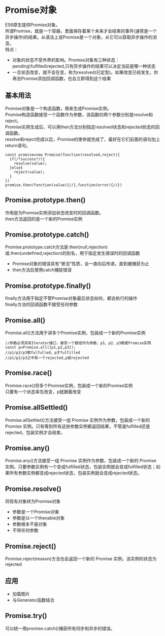 # Promise对象  
ES6原生提供Promise对象。  
所谓Promise，就是一个容器，里面保存着某个未来才会结束的事件(通常是一个异步操作)的结果。从语法上说Promise是一个对象，从它可以获取异步操作的消息。  
特点：  
- 对象的状态不受外界的影响。Promise对象有三种状态：pending\fulfilled\rejected,只有异步操作的结果可以决定当前是哪一种状态  
- 一旦状态改变，就不会在变，称为resolved(已定型)。如果改变已经发生，你再去Promise添加回调函数，也会立即得到这个结果  
## 基本用法  
Promise对象是一个构造函数，用来生成Promise实例。  
Promise构造函数接受一个函数作为参数，该函数的两个参数分别是resolve和reject。   
Promise实例生成后，可以用then方法分别指定resolved状态和rejected状态的回调函数。  
resolve和reject完成以后，Promise的使命就完成了，最好在它们前面的语句加上return语句。   
```
const promise=new Promise(function(resolved,reject){
  if(/*success*/){
    resolve(value);
  }else{
    reject(value);
  }
})
promise.then(function(value){//},function(error){//})
```
## Promise.prototype.then()  
作用是为Promise实例添加状态改变时的回调函数。   
then方法返回的是一个新的Promise实例  
## Promise.prototype.catch()  
Promise.prototype.catch方法是.then(null,rejection)或.then(undefined,rejection)的别名，用于指定发生错误时的回调函数  
- Promise对象的错误具有“冒泡”性质，会一直向后传递，直到被捕获为止  
- then方法后使用catch捕捉错误   
## Promise.prototype.finally()  
finally方法用于指定不管Promise对象最后状态如何，都会执行的操作  
finally方法的回调函数不接受任何参数  
## Promise.all()  
Promise.all()方法用于讲多个Promise实例，包装成一个新的Promise实例   
```
//参数必须具有Iterator接口，接受一个数组作为参数，p1、p2、p3都是Promise实例   
const p=Promise.all([p1,p2,p3]);
//p1/p2/p3都fulfulled，p才fulfilled
//p1/p2/p3之中有一个rejected,p就rejected  
```
## Promise.race()   
Promise.race()将多个Promise实例，包装成一个新的Promise实例  
只要有一个状态率先改变，p就跟着改变  
## Promise.allSettled()  
Promise.allSettled()方法接受一组 Promise 实例作为参数，包装成一个新的 Promise 实例。只有等到所有这些参数实例都返回结果，不管是fulfilled还是rejected，包装实例才会结束。  
## Promise.any()  
Promise.any()方法接受一组 Promise 实例作为参数，包装成一个新的 Promise 实例。只要参数实例有一个变成fulfilled状态，包装实例就会变成fulfilled状态；如果所有参数实例都变成rejected状态，包装实例就会变成rejected状态。  
## Promise.resolve()  
将现有对象转为Promise对象  
- 参数是一个Promise对象  
- 参数是以一个thenable对象  
- 参数根本不是对象  
- 不带任何参数  
## Promise.reject()  
Promise.reject(reason)方法也会返回一个新的 Promise 实例，该实例的状态为rejected  
## 应用  
- 加载图片  
- 与Generator函数结合  
## Promise.try()  
可以统一用promise.catch()捕获所有同步和异步的错误。



